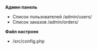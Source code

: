 **Админ панель**

- Список пользователей /admin/users/
- Список заказов /admin/orders/

**Файл настроек**
- /src/config.php
